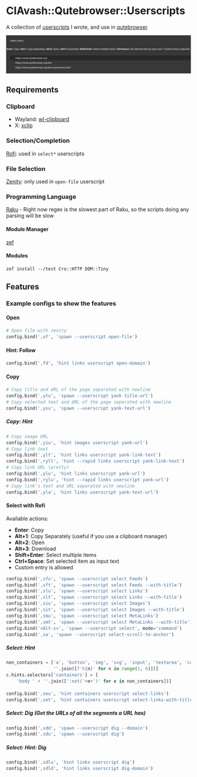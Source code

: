 # CIAvash::Qutebrowser::Userscripts

A collection of [userscripts](https://www.qutebrowser.org/doc/userscripts.html) I wrote, and use in [qutebrowser](https://www.qutebrowser.org).

![qutebrowser userscript dig url](screenshots/qutebrowser-userscript-dig-url.jpg)

## Requirements

### Clipboard

- Wayland: [wl-clipboard](https://github.com/bugaevc/wl-clipboard)
- X: [xclip](https://github.com/astrand/xclip)

### Selection/Completion

[Rofi](https://github.com/davatorium/rofi/): used in `select*` userscripts

### File Selection

[Zenity](https://wiki.gnome.org/Projects/Zenity): only used in `open-file` userscript

### Programming Language

[Raku](https://www.raku-lang.ir/en/) - Right now regex is the slowest part of Raku, so the scripts doing any parsing will be slow

#### Module Manager

[zef](https://github.com/ugexe/zef)

#### Modules

```console
zef install --/test Cro::HTTP DOM::Tiny
```

## Features

### Example configs to show the features

#### Open

```python
# Open file with zenity
config.bind(',of', 'spawn --userscript open-file')
```

#### Hint: Follow

```python
config.bind(',fd', 'hint links userscript open-domain')
```

#### Copy

```python
# Copy title and URL of the page separated with newline
config.bind(',ytu', 'spawn --userscript yank title-url')
# Copy selected text and URL of the page separated with newline
config.bind(',ysu', 'spawn --userscript yank-text-url')
```

##### Copy: Hint

```python
# Copy image URL
config.bind(',yiu', 'hint images userscript yank-url')
# Copy link text
config.bind(',ylt', 'hint links userscript yank-link-text')
config.bind(',rylt', 'hint --rapid links userscript yank-link-text')
# Copy link URL (pretty)
config.bind(',ylu', 'hint links userscript yank-url')
config.bind(',rylu', 'hint --rapid links userscript yank-url')
# Copy link's text and URL separated with newline
config.bind(',yla', 'hint links userscript yank-text-url')
```

#### Select with Rofi

Available actions:

- **Enter**: Copy
- **Alt+1**: Copy Separately (useful if you use a clipboard manager)
- **Alt+2**: Open
- **Alt+3**: Download
- **Shift+Enter**: Select multiple items
- **Ctrl+Space**: Set selected item as input text 
- Custom entry is allowed

```python
config.bind(',sfu', 'spawn --userscript select Feeds')
config.bind(',sft', 'spawn --userscript select Feeds --with-title')
config.bind(',slu', 'spawn --userscript select Links')
config.bind(',slt', 'spawn --userscript select Links --with-title')
config.bind(',siu', 'spawn --userscript select Images')
config.bind(',sit', 'spawn --userscript select Images --with-title')
config.bind(',smu', 'spawn --userscript select MetaLinks')
config.bind(',smt', 'spawn --userscript select MetaLinks --with-title')
config.bind('<Alt-s>', 'spawn --userscript select', mode='command')
config.bind(',sa', 'spawn --userscript select-scroll-to-anchor')
```

##### Select: Hint

```python
non_containers = ['a', 'button', 'img', 'svg', 'input', 'textarea', 'code', 'pre',
                  ''.join([f'h{n}' for n in range(1, 6)])]
c.hints.selectors['containers'] = [
    'body ' + ''.join([':not('+e+')' for e in non_containers])]

config.bind(',seu', 'hint containers userscript select-links')
config.bind(',set', 'hint containers userscript select-links-with-title')
```

##### Select: Dig (Get the URLs of all the segments a URL has)

```python
config.bind(',sdd', 'spawn --userscript dig --domain')
config.bind(',sdu', 'spawn --userscript dig')
```

##### Select: Hint: Dig

```python
config.bind(',sdlu', 'hint links userscript dig')
config.bind(',sdld', 'hint links userscript dig-domain')
```
